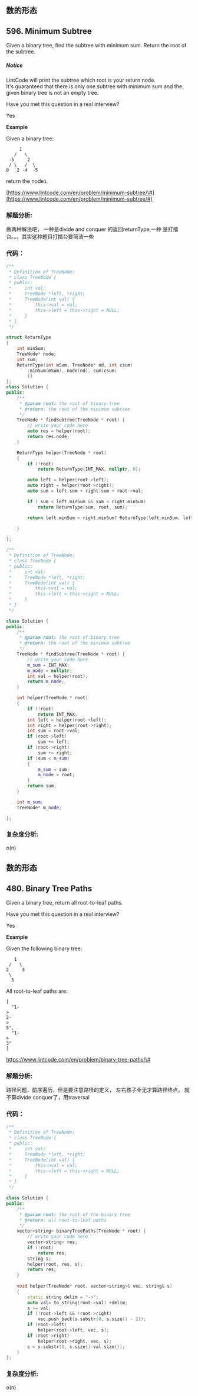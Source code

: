 ## 数的形态

## 596. Minimum Subtree

Given a binary tree, find the subtree with minimum sum. Return the root of the subtree.

##### Notice

LintCode will print the subtree which root is your return node.  
It's guaranteed that there is only one subtree with minimum sum and the given binary tree is not an empty tree.

Have you met this question in a real interview?

Yes

**Example**

Given a binary tree:

```
     1
   /   \
 -5     2
 / \   /  \
0   2 -4  -5
```

return the node`1`.

[https://www.lintcode.com/en/problem/minimum-subtree/\#](https://www.lintcode.com/en/problem/minimum-subtree/#)

### 解题分析:

做两种解法吧， 一种是divide and conquer 的返回returnType,一种 是打擂台。。。其实这种题目打擂台要简洁一些

### 代码：

```cpp
/**
 * Definition of TreeNode:
 * class TreeNode {
 * public:
 *     int val;
 *     TreeNode *left, *right;
 *     TreeNode(int val) {
 *         this->val = val;
 *         this->left = this->right = NULL;
 *     }
 * }
 */

struct ReturnType
{
    int minSum;
    TreeNode* node;
    int sum;
    ReturnType(int mSum, TreeNode* nd, int csum)
        :minSum(mSum), node(nd), sum(csum)
        {}
};
class Solution {
public:
    /**
     * @param root: the root of binary tree
     * @return: the root of the minimum subtree
     */
    TreeNode * findSubtree(TreeNode * root) {
        // write your code here
        auto res = helper(root);
        return res.node;
    }

    ReturnType helper(TreeNode * root)
    {
        if (!root)
            return ReturnType(INT_MAX, nullptr, 0);

        auto left = helper(root->left);
        auto right = helper(root->right);
        auto sum = left.sum + right.sum + root->val;

        if ( sum < left.minSum && sum < right.minSum)
            return ReturnType(sum, root, sum);

        return left.minSum < right.minSum? ReturnType(left.minSum, left.node, sum) : ReturnType(right.minSum, right.node, sum);

    }

};
```

```cpp
/**
 * Definition of TreeNode:
 * class TreeNode {
 * public:
 *     int val;
 *     TreeNode *left, *right;
 *     TreeNode(int val) {
 *         this->val = val;
 *         this->left = this->right = NULL;
 *     }
 * }
 */

class Solution {
public:
    /**
     * @param root: the root of binary tree
     * @return: the root of the minimum subtree
     */
    TreeNode * findSubtree(TreeNode * root) {
        // write your code here
        m_sum = INT_MAX;
        m_node = nullptr;
        int val = helper(root);
        return m_node;
    }

    int helper(TreeNode * root)
    {
        if (!root)
            return INT_MAX;
        int left = helper(root->left);
        int right = helper(root->right);
        int sum = root->val;
        if (root->left)
            sum += left;
        if (root->right)
            sum += right;
        if (sum < m_sum)
        {
            m_sum = sum;
            m_node = root;
        }
        return sum;
    }

    int m_sum;
    TreeNode* m_node;

};
```

### 

### 复杂度分析:

o\(n\)



## 数的形态

## 480. Binary Tree Paths

Given a binary tree, return all root-to-leaf paths.

Have you met this question in a real interview?

Yes

**Example**

Given the following binary tree:

```
   1
 /   \
2     3
 \
  5

```

All root-to-leaf paths are:

```
[
  "1-
>
2-
>
5",
  "1-
>
3"
]
```

https://www.lintcode.com/en/problem/binary-tree-paths/\#

### 解题分析:

路径问题，前序遍历，但是要注意路径的定义， 左右孩子全无才算路径终点， 就不算divide conquer了，用traversal

### 代码：

```cpp
/**
 * Definition of TreeNode:
 * class TreeNode {
 * public:
 *     int val;
 *     TreeNode *left, *right;
 *     TreeNode(int val) {
 *         this->val = val;
 *         this->left = this->right = NULL;
 *     }
 * }
 */

class Solution {
public:
    /**
     * @param root: the root of the binary tree
     * @return: all root-to-leaf paths
     */
    vector<string> binaryTreePaths(TreeNode * root) {
        // write your code here
        vector<string> res;
        if (!root)
            return res;
        string s;
        helper(root, res, s);
        return res;
    }
    
    void helper(TreeNode* root, vector<string>& vec, string& s)
    {
        static string delim = "->";
        auto val= to_string(root->val) +delim; 
        s += val;
        if (!root->left && !root->right)
            vec.push_back(s.substr(0, s.size() - 2));
        if (root->left)
            helper(root->left, vec, s);
        if (root->right)
            helper(root->right, vec, s);
        s = s.substr(0, s.size()-val.size());
    }
};
```



### 复杂度分析:

o\(n\)

